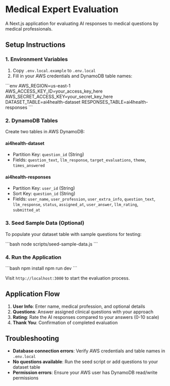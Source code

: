 # Medical Expert Evaluation

A Next.js application for evaluating AI responses to medical questions by medical professionals.

## Setup Instructions

### 1. Environment Variables

1. Copy `.env.local.example` to `.env.local`
2. Fill in your AWS credentials and DynamoDB table names:

\`\`\`env
AWS_REGION=us-east-1
AWS_ACCESS_KEY_ID=your_access_key_here
AWS_SECRET_ACCESS_KEY=your_secret_key_here
DATASET_TABLE=ai4health-dataset
RESPONSES_TABLE=ai4health-responses
\`\`\`

### 2. DynamoDB Tables

Create two tables in AWS DynamoDB:

#### ai4health-dataset
- Partition Key: `question_id` (String)
- Fields: `question_text`, `llm_response`, `target_evaluations`, `theme`, `times_answered`

#### ai4health-responses  
- Partition Key: `user_id` (String)
- Sort Key: `question_id` (String)
- Fields: `user_name`, `user_profession`, `user_extra_info`, `question_text`, `llm_response`, `status`, `assigned_at`, `user_answer`, `llm_rating`, `submitted_at`

### 3. Seed Sample Data (Optional)

To populate your dataset table with sample questions for testing:

\`\`\`bash
node scripts/seed-sample-data.js
\`\`\`

### 4. Run the Application

\`\`\`bash
npm install
npm run dev
\`\`\`

Visit `http://localhost:3000` to start the evaluation process.

## Application Flow

1. **User Info**: Enter name, medical profession, and optional details
2. **Questions**: Answer assigned clinical questions with your approach
3. **Rating**: Rate the AI responses compared to your answers (0-10 scale)  
4. **Thank You**: Confirmation of completed evaluation

## Troubleshooting

- **Database connection errors**: Verify AWS credentials and table names in `.env.local`
- **No questions available**: Run the seed script or add questions to your dataset table
- **Permission errors**: Ensure your AWS user has DynamoDB read/write permissions
